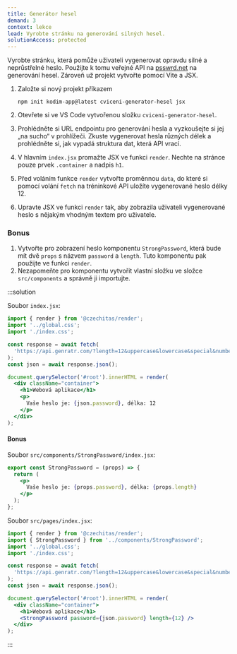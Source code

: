 ```yaml
---
title: Generátor hesel
demand: 3
context: lekce
lead: Vyrobte stránku na generování silných hesel.
solutionAccess: protected
---
```


Vyrobte stránku, která pomůže uživateli vygenerovat opravdu silné a neprůstřelné heslo. Použijte k tomu veřejné API na [psswrd.net](https://www.psswrd.net/api/v1/password/?length=17) na generování hesel. Zároveň už projekt vytvořte pomocí Vite a JSX.

1. Založte si nový projekt příkazem

   ```shell
   npm init kodim-app@latest cviceni-generator-hesel jsx
   ```

1. Otevřete si ve VS Code vytvořenou složku `cviceni-generator-hesel`.
1. Prohlédněte si URL endpointu pro generování hesla a vyzkoušejte si jej „na sucho“ v prohlížeči. Zkuste vygenerovat hesla různých délek a prohlédněte si, jak vypadá struktura dat, která API vrací.
1. V hlavním `index.jsx` promažte JSX ve funkci `render`. Nechte na stránce pouze prvek `.container` a nadpis `h1`.
1. Před voláním funkce `render` vytvořte proměnnou `data`, do které si pomocí volání `fetch` na tréninkové API uložíte vygenerované heslo délky 12.
1. Upravte JSX ve funkci `render` tak, aby zobrazila uživateli vygenerované heslo s nějakým vhodným textem pro uživatele.

### Bonus

1. Vytvořte pro zobrazení heslo komponentu `StrongPassword`, která bude mít dvě `props` s názvem `password` a `length`. Tuto komponentu pak použijte ve funkci `render`.
1. Nezapomeňte pro komponentu vytvořit vlastní složku ve složce `src/components` a správně ji importujte.

:::solution

Soubor `index.jsx`:

```jsx
import { render } from '@czechitas/render';
import '../global.css';
import './index.css';

const response = await fetch(
  'https://api.genratr.com/?length=12&uppercase&lowercase&special&numbers'
);
const json = await response.json();

document.querySelector('#root').innerHTML = render(
  <div className="container">
    <h1>Webová aplikace</h1>
    <p>
      Vaše heslo je: {json.password}, délka: 12
    </p>
  </div>
);
```

#### Bonus

Soubor `src/components/StrongPassword/index.jsx`:

```jsx
export const StrongPassword = (props) => {
  return (
    <p>
      Vaše heslo je: {props.password}, délka: {props.length}
    </p>
  );
};
```

Soubor `src/pages/index.jsx`:

```jsx
import { render } from '@czechitas/render';
import { StrongPassword } from '../components/StrongPassword';
import '../global.css';
import './index.css';

const response = await fetch(
  'https://api.genratr.com/?length=12&uppercase&lowercase&special&numbers'
);
const json = await response.json();

document.querySelector('#root').innerHTML = render(
  <div className="container">
    <h1>Webová aplikace</h1>
    <StrongPassword password={json.password} length={12} />
  </div>
);
```

:::
